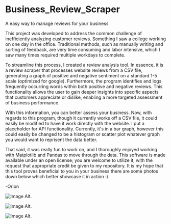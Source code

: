 # Business_Review_Scraper
A easy way to manage reviews for your business 


This project was developed to address the common challenge of inefficiently analyzing customer reviews. Something I saw a college working on one day in the office. Traditional methods, such as manually writing and sorting of feedback, are very time consuming and labor intensive, which I saw many times required multiple workdays to complete.

To streamline this process, I created a review analysis tool. In essence, it is a review scraper that processes website reviews from a CSV file, generating a graph of positive and negative sentiment on a standard 1-5 scale (optimized for google). Furthermore, the program identifies and logs frequently occurring words within both positive and negative reviews. This functionality allows the user to gain deeper insights into specific aspects that customers appreciate or dislike, enabling a more targeted assessment of business performance.

With this information, you can better assess your business. Now, with regards to this program, though it currently works off a CSV file, it could easily be modified to have it work directly with the website. I put a placeholder for API functionality. Currently, it's in a bar graph, however this could easily be changed to be a histogram or scatter plot whatever graph you would want to reprisent the data better.

That said, it was really fun to work on, and I thoroughly enjoyed working with Matplotlib and Pandas to move through the data. This software is made available under an open license; you are welcome to utilize it, with the request that appropriate credit be given to my repository. It is my hope that this tool proves beneficial to you in your business there are some photos down below which better showcase it in action :) 


-Orion


![Image Alt](image_url).

![Image Alt](image_url).

![Image Alt](image_url).


